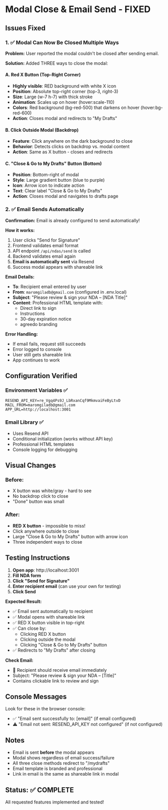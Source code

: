 # Modal Close & Email Send - FIXED

## Issues Fixed

### 1. ✅ Modal Can Now Be Closed Multiple Ways

**Problem:** User reported the modal couldn't be closed after sending email.

**Solution:** Added THREE ways to close the modal:

#### A. Red X Button (Top-Right Corner)
- **Highly visible**: RED background with white X icon
- **Position**: Absolute top-right corner (top-3, right-3)
- **Size**: Large (w-7 h-7) with thick stroke
- **Animation**: Scales up on hover (hover:scale-110)
- **Colors**: Red background (bg-red-500) that darkens on hover (hover:bg-red-600)
- **Action**: Closes modal and redirects to "My Drafts"

#### B. Click Outside Modal (Backdrop)
- **Feature**: Click anywhere on the dark background to close
- **Behavior**: Detects clicks on backdrop vs. modal content
- **Action**: Same as X button - closes and redirects

#### C. "Close & Go to My Drafts" Button (Bottom)
- **Position**: Bottom-right of modal
- **Style**: Large gradient button (blue to purple)
- **Icon**: Arrow icon to indicate action
- **Text**: Clear label "Close & Go to My Drafts"
- **Action**: Closes modal and navigates to drafts page

### 2. ✅ Email Sends Automatically

**Confirmation:** Email is already configured to send automatically!

**How it works:**
1. User clicks "Send for Signature"
2. Frontend validates email format
3. API endpoint `/api/ndas/send` is called
4. Backend validates email again
5. **Email is automatically sent** via Resend
6. Success modal appears with shareable link

**Email Details:**
- **To**: Recipient email entered by user
- **From**: `maromgiladb@gmail.com` (configured in .env.local)
- **Subject**: "Please review & sign your NDA – [NDA Title]"
- **Content**: Professional HTML template with:
  - Direct link to sign
  - Instructions
  - 30-day expiration notice
  - agreedo branding

**Error Handling:**
- If email fails, request still succeeds
- Error logged to console
- User still gets shareable link
- App continues to work

## Configuration Verified

### Environment Variables ✅
```
RESEND_API_KEY=re_Vgq4Ps9J_LbRxanCqf9MkmvaiFeByLtvD
MAIL_FROM=maromgiladb@gmail.com
APP_URL=http://localhost:3001
```

### Email Library ✅
- Uses Resend API
- Conditional initialization (works without API key)
- Professional HTML templates
- Console logging for debugging

## Visual Changes

### Before:
- X button was white/gray - hard to see
- No backdrop click to close
- "Done" button was small

### After:
- **RED X button** - impossible to miss!
- Click anywhere outside to close
- Large "Close & Go to My Drafts" button with arrow icon
- Three independent ways to close

## Testing Instructions

1. **Open app**: http://localhost:3001
2. **Fill NDA form**
3. **Click "Send for Signature"**
4. **Enter recipient email** (can use your own for testing)
5. **Click Send**

**Expected Result:**
- ✅ Email sent automatically to recipient
- ✅ Modal opens with shareable link
- ✅ RED X button visible in top-right
- ✅ Can close by:
  - Clicking RED X button
  - Clicking outside the modal
  - Clicking "Close & Go to My Drafts" button
- ✅ Redirects to "My Drafts" after closing

**Check Email:**
- 📧 Recipient should receive email immediately
- Subject: "Please review & sign your NDA – [Title]"
- Contains clickable link to review and sign

## Console Messages

Look for these in the browser console:
- ✅ "Email sent successfully to: [email]" (if email configured)
- ⚠️  "Email not sent: RESEND_API_KEY not configured" (if not configured)

## Notes

- Email is sent **before** the modal appears
- Modal shows regardless of email success/failure
- All three close methods redirect to "/mydrafts"
- Email template is branded and professional
- Link in email is the same as shareable link in modal

## Status: ✅ COMPLETE

All requested features implemented and tested!
